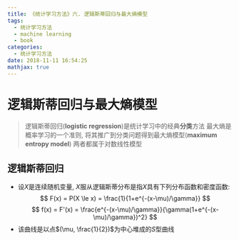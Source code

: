 ```yaml
---
title: 《统计学习方法》六. 逻辑斯蒂回归与最大熵模型
tags:
  - 统计学习方法
  - machine learning
  - book
categories:
  - 统计学习方法
date: 2018-11-11 16:54:25
mathjax: true
---
```



逻辑斯蒂回归与最大熵模型
=============================
> 逻辑斯蒂回归(**logistic regression**)是统计学习中的经典**分类**方法
> 最大熵是概率学习的一个准则, 将其推广到分类问题得到最大熵模型(**maximum entropy model**)
> 两者都属于对数线性模型



逻辑斯蒂回归
-----------------------------
+ 设$X$是连续随机变量, $X$服从逻辑斯蒂分布是指$X$具有下列分布函数和密度函数: 
$$ F(x) = P(X \le x) = \frac{1}{1+e^{-(x-\mu)/\gamma}} $$
$$ f(x) = F'(x) = \frac{e^{-(x-\mu)/\gamma}}{\gamma(1+e^{-(x-\mu)/\gamma})^2} $$
+ 该曲线是以点$(\mu, \frac{1}{2})$为中心堆成的$S$型曲线


